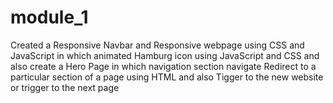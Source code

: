 # module_1
Created a Responsive Navbar and Responsive webpage using CSS and JavaScript
in which animated Hamburg icon using JavaScript and CSS
and also create a Hero Page in which navigation section navigate 
Redirect to a particular section of a page using HTML and also
Tigger to the new website or 
trigger to the next page
